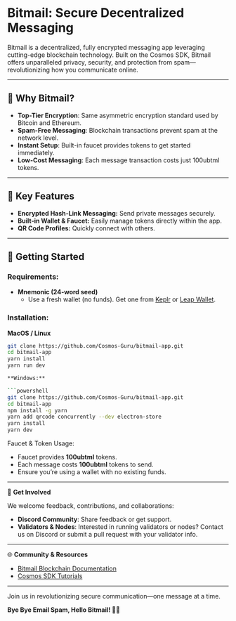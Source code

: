 # Bitmail: Secure Decentralized Messaging

Bitmail is a decentralized, fully encrypted messaging app leveraging cutting-edge blockchain technology. Built on the Cosmos SDK, Bitmail offers unparalleled privacy, security, and protection from spam—revolutionizing how you communicate online.

---

## 🔐 Why Bitmail?

- **Top-Tier Encryption**: Same asymmetric encryption standard used by Bitcoin and Ethereum.
- **Spam-Free Messaging**: Blockchain transactions prevent spam at the network level.
- **Instant Setup**: Built-in faucet provides tokens to get started immediately.
- **Low-Cost Messaging**: Each message transaction costs just 100ubtml tokens.

---

## 📱 Key Features

- **Encrypted Hash-Link Messaging:** Send private messages securely.
- **Built-in Wallet & Faucet:** Easily manage tokens directly within the app.
- **QR Code Profiles:** Quickly connect with others.

---

## 🚀 Getting Started

### Requirements:

- **Mnemonic (24-word seed)**  
  - Use a fresh wallet (no funds). Get one from [Keplr](https://www.keplr.app/) or [Leap Wallet](https://www.leapwallet.io/).

### Installation:

**MacOS / Linux**
```bash
git clone https://github.com/Cosmos-Guru/bitmail-app.git
cd bitmail-app
yarn install
yarn run dev

**Windows:**

```powershell
git clone https://github.com/Cosmos-Guru/bitmail-app.git
cd bitmail-app
npm install -g yarn
yarn add qrcode concurrently --dev electron-store
yarn install
yarn dev
```
Faucet & Token Usage:

- Faucet provides **100ubtml** tokens.
- Each message costs **100ubtml** tokens to send.
- Ensure you’re using a wallet with no existing funds.

---

🚀 **Get Involved**

We welcome feedback, contributions, and collaborations:

- **Discord Community**: Share feedback or get support.
- **Validators & Nodes**: Interested in running validators or nodes? Contact us on Discord or submit a pull request with your validator info.

---

🌐 **Community & Resources**

- [Bitmail Blockchain Documentation](https://github.com/Cosmos-Guru/bitmail)
- [Cosmos SDK Tutorials](https://www.cosmos-journey.io/)

---

Join us in revolutionizing secure communication—one message at a time.

**Bye Bye Email Spam, Hello Bitmail! 🚀📨**
